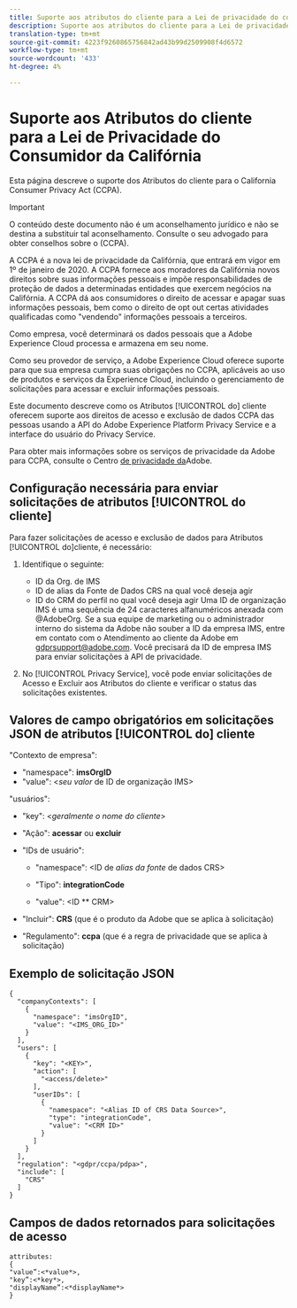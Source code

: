```yaml
---
title: Suporte aos atributos do cliente para a Lei de privacidade do consumidor da Califórnia
description: Suporte aos atributos do cliente para a Lei de privacidade do consumidor da Califórnia
translation-type: tm+mt
source-git-commit: 4223f9260865756842ad43b99d2509908f4d6572
workflow-type: tm+mt
source-wordcount: '433'
ht-degree: 4%

---
```



# Suporte aos Atributos do cliente para a Lei de Privacidade do Consumidor da Califórnia

Esta página descreve o suporte dos Atributos do  cliente para o California Consumer Privacy Act (CCPA).

>[!IMPORTANT]
>
>O conteúdo deste documento não é um aconselhamento jurídico e não se destina a substituir tal aconselhamento. Consulte o seu advogado para obter conselhos sobre o (CCPA).

A CCPA é a nova lei de privacidade da Califórnia, que entrará em vigor em 1º de janeiro de 2020. A CCPA fornece aos moradores da Califórnia novos direitos sobre suas informações pessoais e impõe responsabilidades de proteção de dados a determinadas entidades que exercem negócios na Califórnia. A CCPA dá aos consumidores o direito de acessar e apagar suas informações pessoais, bem como o direito de opt out certas atividades qualificadas como &quot;vendendo&quot; informações pessoais a terceiros.

Como empresa, você determinará os dados pessoais que a Adobe Experience Cloud processa e armazena em seu nome.

Como seu provedor de serviço, a Adobe Experience Cloud oferece suporte para que sua empresa cumpra suas obrigações no CCPA, aplicáveis ao uso de produtos e serviços da Experience Cloud, incluindo o gerenciamento de solicitações para acessar e excluir informações pessoais.

Este documento descreve como os Atributos [!UICONTROL do] cliente oferecem suporte aos direitos de acesso e exclusão de dados CCPA das pessoas usando a API do Adobe Experience Platform Privacy Service e a interface do usuário do Privacy Service.

Para obter mais informações sobre os serviços de privacidade da Adobe para CCPA, consulte o Centro [de privacidade da](https://www.adobe.com/privacy/ccpa.html)Adobe.

## Configuração necessária para enviar solicitações de atributos [!UICONTROL do cliente]

Para fazer solicitações de acesso e exclusão de dados para Atributos [!UICONTROL do]cliente, é necessário:

1. Identifique o seguinte:

   * ID da Org. de IMS
   * ID de alias da Fonte de Dados CRS na qual você deseja agir
   * ID do CRM do perfil no qual você deseja agir
   Uma ID de organização IMS é uma sequência de 24 caracteres alfanuméricos anexada com @AdobeOrg. Se a sua equipe de marketing ou o administrador interno do sistema da Adobe não souber a ID da empresa IMS, entre em contato com o Atendimento ao cliente da Adobe em gdprsupport@adobe.com. Você precisará da ID de empresa IMS para enviar solicitações à API de privacidade.

1. No [!UICONTROL Privacy Service], você pode enviar solicitações de Acesso e Excluir aos Atributos do cliente e verificar o status das solicitações existentes.

## Valores de campo obrigatórios em solicitações JSON de atributos [!UICONTROL do] cliente

&quot;Contexto de empresa&quot;:

* &quot;namespace&quot;: **imsOrgID**
* &quot;value&quot;: &lt;*seu valor* de ID de organização IMS>

&quot;usuários&quot;:

* &quot;key&quot;: &lt;*geralmente o nome do cliente*>

* &quot;Ação&quot;: **acessar** ou **excluir**

* &quot;IDs de usuário&quot;:

   * &quot;namespace&quot;: &lt;ID de *alias da fonte* de dados CRS>

   * &quot;Tipo&quot;: **integrationCode**

   * &quot;value&quot;: &lt;ID ** CRM>

* &quot;Incluir&quot;: **CRS** (que é o produto da Adobe que se aplica à solicitação)

* &quot;Regulamento&quot;: **ccpa** (que é a regra de privacidade que se aplica à solicitação)

## Exemplo de solicitação JSON

```
{
  "companyContexts": [
    {
      "namespace": "imsOrgID",
      "value": "<IMS_ORG_ID>"
    }
  ],
  "users": [
    {
      "key": "<KEY>",
      "action": [
        "<access/delete>"
      ],
      "userIDs": [
        {
          "namespace": "<Alias ID of CRS Data Source>",
          "type": "integrationCode",
          "value": "<CRM ID>"
        }
      ]
    }
  ],
  "regulation": "<gdpr/ccpa/pdpa>",
  "include": [
    "CRS"
  ]
}
```

## Campos de dados retornados para solicitações de acesso

```
attributes:
{
"value”:<*value*>,
"key”:<*key*>,
"displayName”:<*displayName*>
}
```
